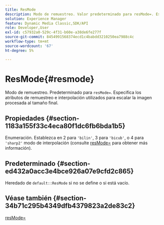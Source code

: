 ```yaml
---
title: ResMode
description: Modo de remuestreo. Valor predeterminado para resMode=. Especifica los atributos de remuestreo e interpolación utilizados para escalar la imagen procesada al tamaño final.
solution: Experience Manager
feature: Dynamic Media Classic,SDK/API
role: Developer,User
exl-id: c57932a0-529c-4f31-b60e-a38de6fe277f
source-git-commit: 8454991568374ecd1c4babdd3210250ea7988c4c
workflow-type: tm+mt
source-wordcount: '67'
ht-degree: 5%

---
```


# ResMode{#resmode}

Modo de remuestreo. Predeterminado para `resMode=`. Especifica los atributos de remuestreo e interpolación utilizados para escalar la imagen procesada al tamaño final.

## Propiedades {#section-1183a155f33c4eca80f1dc6fb6bda1b5}

Enumeración. Establezca en 2 para `'bilin'`, 3 para `'bicub'`, o 4 para `'sharp2'` modo de interpolación (consulte [resMode=](/help/aem-is-ir-api/ir-api/http-protocol/image-rendering-api-ref/c-ir-http-protocol-ref/c-ir-http-protocol-command-reference/r-ir-http-resmode.md) para obtener más información).

## Predeterminado {#section-ed432a0acc3e4bce926a07e9cfd2c865}

Heredado de `default::ResMode` si no se define o si está vacío.

## Véase también {#section-34b71c295b4349dfb4379823a2de83c2}

[resMode=](../../../../../ir-api/http-protocol/image-rendering-api-ref/c-ir-http-protocol-ref/c-ir-http-protocol-command-reference/r-ir-http-resmode.md#reference-851a5b636f8948cfb11456c9b7dab0d3)
